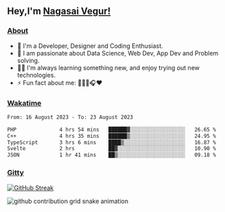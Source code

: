 ## Hey,I'm [Nagasai Vegur!](https://nsvegur.vercel.app/)

### [About](https://nsvegur.me/)

- 🔭 I'm a Developer, Designer and Coding Enthusiast.
- 🎲 I am passionate about Data Science, Web Dev, App Dev and Problem solving. 
- 👨‍💻 I'm always learning something new, and enjoy trying out new technologies.
- ⚡ Fun fact about me: 👨🏻‍💻🎧♥️

### [Wakatime](https://wakatime.com/@NSVegur)

<!--START_SECTION:waka-->

```txt
From: 16 August 2023 - To: 23 August 2023

PHP              4 hrs 54 mins   ██████▓░░░░░░░░░░░░░░░░░░   26.65 %
C++              4 hrs 35 mins   ██████▒░░░░░░░░░░░░░░░░░░   24.95 %
TypeScript       3 hrs 6 mins    ████▒░░░░░░░░░░░░░░░░░░░░   16.87 %
Svelte           2 hrs           ██▓░░░░░░░░░░░░░░░░░░░░░░   10.90 %
JSON             1 hr 41 mins    ██▒░░░░░░░░░░░░░░░░░░░░░░   09.18 %
```

<!--END_SECTION:waka-->

### [Gitty](https://github.com/NSVEGUR?tab=repositories)

[![GitHub Streak](https://github-readme-streak-stats.herokuapp.com?user=NSVEGUR&theme=dark&hide_border=true&date_format=M%20j%5B%2C%20Y%5D&ring=57A6FF&fire=57A6FF&currStreakLabel=57A6FF&background=0F1017)]('https://github.com/NSVEGUR')

![github contribution grid snake animation](https://raw.githubusercontent.com/NSVEGUR/NSVEGUR/output/github-contribution-grid-snake.svg)
